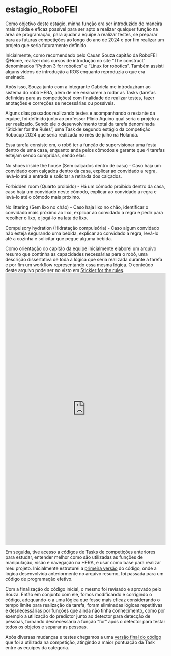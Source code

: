 # estagio_RoboFEI
Como objetivo deste estágio, minha função era ser introduzido de maneira mais rápida e eficaz possível para ser apto a realizar qualquer função na área de programação, para ajudar a equipe a realizar testes, se preparar para as futuras competições ao longo do ano de 2024 e por fim realizar um projeto que seria futuramente definido.

Inicialmente, como recomendado pelo Cauan Souza capitão da RoboFEI @Home, realizei dois cursos de introdução no site “The construct” denominados “Python 3 for robotics” e “Linux for robotics”. Também assisti alguns vídeos de introdução a ROS enquanto reproduzia o que era ensinado.

Após isso, Souza junto com a integrante Gabriela me introduziram ao sistema do robô HERA, além de me ensinarem a rodar as Tasks (tarefas definidas para as competições) com finalidade de realizar testes, fazer anotações e correções se necessárias ou possíveis.

Alguns dias passados realizando testes e acompanhando o restante da equipe, foi definido junto ao professor Plinio Aquino qual seria o projeto a ser realizado. Sendo ele o desenvolvimento total da tarefa denominada “Stickler for the Rules”, uma Task de segundo estágio da competição Robocup 2024 que seria realizada no mês de julho na Holanda.

Essa tarefa consiste em, o robô ter a função de supervisionar uma festa dentro de uma casa, enquanto anda pelos cômodos e garante que 4 tarefas estejam sendo cumpridas, sendo elas:

No shoes inside the house (Sem calçados dentro de casa) - Caso haja um convidado com calçados dentro da casa, explicar ao convidado a regra, levá-lo até a entrada e solicitar a retirada dos calçados.

Forbidden room (Quarto proibido) - Há um cômodo proibido dentro da casa, caso haja um convidado neste cômodo, explicar ao convidado a regra e levá-lo até o cômodo mais próximo.

No littering (Sem lixo no chão) - Caso haja lixo no chão, identificar o convidado mais próximo ao lixo, explicar ao convidado a regra e pedir para recolher o lixo, e jogá-lo na lata de lixo.

Compulsory hydration (Hidratação compulsória) - Caso algum convidado não esteja segurando uma bebida, explicar ao convidado a regra, levá-lo até a cozinha e solicitar que pegue alguma bebida.

Como orientação do capitão da equipe inicialmente elaborei um arquivo resumo que continha as capacidades necessárias para o robô, uma descrição dissertativa de toda a lógica que seria realizada durante a tarefa e por fim um workflow representando essa mesma lógica. O conteúdo deste arquivo pode ser no visto em <a href="Stickler for the rules.pdf">Stickler for the rules</a>.
<embed src="https://github.com/Brunoh25/estagio_RoboFEI/Stickler for the Rules.pdf" width="100%" height="850px"/>

Em seguida, tive acesso a códigos de Tasks de competições anteriores para estudar, entender melhor como são utilizadas as funções de manipulação, visão e navegação na HERA, e usar como base para realizar meu projeto. Inicialmente estruturei a <a href="codigo_inicial.py">primeira versão</a> do código, onde a lógica desenvolvida anteriormente no arquivo resumo, foi passada para um código de programação efetivo.

Com a finalização do código inicial, o mesmo foi revisado e aprovado pelo Souza. Então em conjunto com ele, fomos modificando e corrigindo o código, adequando-o a uma lógica que fosse mais eficaz considerando o tempo limite para realização da tarefa, foram eliminadas lógicas repetitivas e desnecessárias por funções que ainda não tinha conhecimento, como por exemplo a utilização do predictor junto ao detector para detecção de pessoas, tornando desnecessária a função “for” após o detector para testar todos os objetos e separar as pessoas.

Após diversas mudanças e testes chegamos a uma <a href="codigo_final.py">versão final do código</a> que foi a utilizada na competição, atingindo a maior pontuação da Task entre as equipes da categoria.
